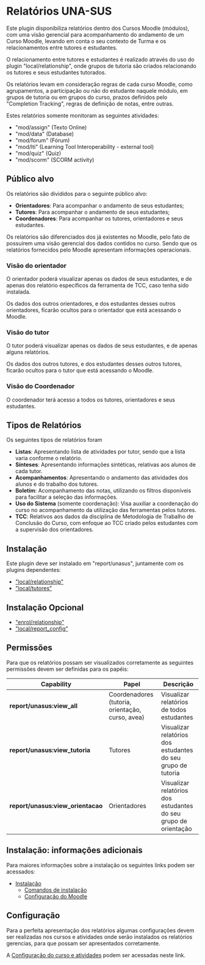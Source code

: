 Relatórios UNA-SUS
==================

Este plugin disponibiliza relatórios dentro dos Cursos Moodle (módulos), com uma visão gerencial para acompanhamento do andamento de um Curso Moodle, levando em conta o seu contexto de Turma e os relacionamentos entre tutores e estudantes.

O relacionamento entre tutores e estudantes é realizado através do uso do plugin "local/relationship", onde grupos de tutoria são criados relacionando os tutores e seus estudantes tutorados.

Os relatórios levam em consideração regras de cada curso Moodle, como agrupamentos, a participação ou não do estudante naquele módulo, em grupos de tutoria ou em grupos do curso, prazos definidos pelo "Completion Tracking", regras de definição de notas, entre outras.

Estes relatórios somente monitoram as seguintes atividades:

* "mod/assign" (Texto Online)
* "mod/data" (Database)
* "mod/forum" (Fórum)
* "mod/lti" (Learning Tool Interoperability - external tool)
* "mod/quiz" (Quiz)
* "mod/scorm" (SCORM activity)

Público alvo
------------
Os relatórios são divididos para o seguinte público alvo:

* **Orientadores**: Para acompanhar o andamento de seus estudantes;
* **Tutores**: Para acompanhar o andamento de seus estudantes;
* **Coordenadores**: Para acompanhar os tutores, orientadores e seus estudantes.

Os relatórios são diferenciados dos já existentes no Moodle, pelo fato de possuírem uma visão gerencial dos dados contidos no curso. Sendo que os relatórios fornecidos pelo Moodle apresentam informações operacionais.

### Visão do orientador

O orientador poderá visualizar apenas os dados de seus estudantes, e de apenas dos relatório específicos da ferramenta de TCC, caso tenha sido instalada.

Os dados dos outros orientadores, e dos estudantes desses outros orientadores, ficarão ocultos para o orientador que está acessando o Moodle.

### Visão do tutor

O tutor poderá visualizar apenas os dados de seus estudantes, e de apenas alguns relatórios.

Os dados dos outros tutores, e dos estudantes desses outros tutores, ficarão ocultos para o tutor que está acessando o Moodle.

### Visão do Coordenador

O coordenador terá acesso a todos os tutores, orientadores e seus estudantes.

Tipos de Relatórios
-------------------

Os seguintes tipos de relatórios foram 

* **Listas**: Apresentando lista de atividades por tutor, sendo que a lista varia 
conforme o relatório.
* **Sínteses**: Apresentando informações sintéticas, relativas aos alunos de cada tutor.
* **Acompanhamentos**: Apresentando o andamento das atividades dos alunos e do trabalho dos 
tutores.
* **Boletim**: Acompanhamento das notas, utilizando os filtros disponíveis para facilitar 
a seleção das informações.
* **Uso do Sistema** (somente coordenação): Visa auxiliar a coordenação do curso no 
acompanhamento da utilização das ferramentas pelos tutores.
* **TCC**: Relativos aos dados da disciplina de Metodologia de Trabalho de Conclusão do 
Curso, com enfoque ao TCC criado pelos estudantes com a supervisão dos orientadores.


Instalação
----------

Este plugin deve ser instalado em "report/unasus", juntamente com os
plugins dependentes:

* ["local/relationship"](https://github.com/UFSC/moodle-local-relationship)
* ["local/tutores"](https://github.com/UFSC/moodle-local-tutores)

## Instalação Opcional

* ["enrol/relationship"](https://github.com/UFSC/moodle-enrol-relationship.git)
* ["local/report_config"](https://github.com/UFSC/moodle-local-report_config.git)

## Permissões

Para que os relatórios possam ser visualizados corretamente as seguintes permissões 
devem ser definidas para os papéis:

|   Capability              | Papel | Descrição |
| --- | --- | --- |
| **report/unasus:view_all** | Coordenadores (tutoria, orientação, curso, avea) | Visualizar relatórios de todos estudantes |
| **report/unasus:view_tutoria** | Tutores | Visualizar relatórios dos estudantes do seu grupo de tutoria |
| **report/unasus:view_orientacao** | Orientadores | Visualizar relatórios dos estudantes do seu grupo de orientação |

## Instalação: informaçôes adicionais

Para maiores informações sobre a instalação os seguintes links podem ser acessados:
* [Instalação](https://github.com/UFSC/moodle-report-unasus/wiki/Installation)
  * [Comandos de instalação](https://github.com/UFSC/moodle-report-unasus/wiki/Installation-commands) 
  * [Configuração do Moodle](https://github.com/UFSC/moodle-report-unasus/wiki/Installation-setup) 

Configuração
------------

Para a perfeita apresentação dos relatórios algumas configurações devem ser 
realizadas nos cursos e atividades onde serão instalados os relatórios gerencias, para
que possam ser apresentados corretamente.

A [Configuração do curso e atividades](https://github.com/UFSC/moodle-report-unasus/wiki/Course-setup) podem ser acessadas neste link.
